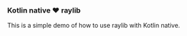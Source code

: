 ### Kotlin native ❤️ raylib 

This is a simple demo of how to use raylib with Kotlin native.

[](https://github.com/lemcoder/raylib-playground/assets/video.gif)
